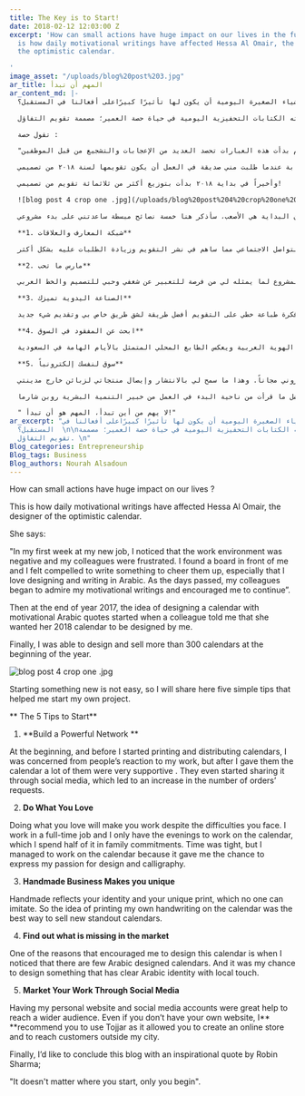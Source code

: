 ```yaml
---
title: The Key is to Start!
date: 2018-02-12 12:03:00 Z
excerpt: 'How can small actions have huge impact on our lives in the future? This
  is how daily motivational writings have affected Hessa Al Omair, the designer of
  the optimistic calendar.

'
image_asset: "/uploads/blog%20post%203.jpg"
ar_title: المهم أن تبدأ
ar_content_md: |-
  كيف للأشياء الصغيرة اليومية أن يكون لها تأثيرًا كبيرًاعلى أفعالنا في المستقبل؟

  هذا ما فعلته الكتابات التحفيزية اليومية في حياة حصة العمير؛ مصممة تقويم التفاؤل.

  تقول حصة :

  "في أول أسبوع لي في عملي الجديد، كان الجو العام من حولي محاطًا بالسلبية وكنت أشعر بأن الموظفين محبطين. ووجدت السبورة أمامي مغرية لكتابة عبارات تحفيزية، خاصة بأني هاوية للطباعة وكتابة المخطوطات. مع الأيام بدأت هذه العبارات تحصد العديد من الإعجابات والتشجيع من قبل الموظفين".

  على نهاية سنة ٢٠١٧، بدأت فكرة تصميم تقويم بعبارات عربية تحفيزية ومساحة للكتابة عندما طلبت مني صديقة في العمل أن يكون تقويمها لسنة ٢٠١٨ من تصميمي.

  وأخيراً في بداية ٢٠١٨ بدأت بتوزيع أكثر من ثلاثمائة تقويم من تصميمي!

  ![blog post 4 crop one .jpg](/uploads/blog%20post%204%20crop%20one%20.jpg)

  ولأن البداية هي الأصعب، سأذكر هنا خمسة نصائح مبسطة ساعدتني على بدء مشروعي:

  **1. شبكة المعارف والعلاقات**

  كنت في بداية الأمر وقبل الطباعة والتوزيع قلقة من ردود أفعال الناس ومدى تقبلهم لهذا النمط من المطبوعات، ولكن الكثير من معارفي كانوا داعمين لي بعد أن أهديتهم التقويم، وكانوا يعبرون عن إعجابهم عن طريق نشرها في قنوات التواصل الاجتماعي مما ساهم في نشر التقويم وزيادة الطلبات عليه بشكل أكثر.

  **2. مارس ما تحب**

  ممارسة ما تحب يذلل الصعوبات أمامك. فعلى سبيل المثال، أنا أعمل بوظيفة دوام كامل والوقت المتاح لي للعمل على التقويم كان فترة المساء فقط والتي أقضي نصفها في التزامات عائلية. الوقت كان ضيق ولكنني أوجدت وقتًا لهذا المشروع لما يمثله لي من فرصة للتعبير عن شغفي وحبي للتصميم والخط العربي.

  **3. الصناعة اليدوية تميزك**

  تمتاز الصناعة اليدوية بسحر خاص، لأنها تعكس هويتك ومهارتك ولا يستطيع أي شخص تطبيق العمل نفسه. لذا كانت فكرة طباعة خطي على التقويم أفضل طريقة لشق طريق خاص بي وتقديم شيء جديد.

  **4. ابحث عن المفقود في السوق**

  من الأسباب اللي شجعتني على تصميم هذا التقويم هو أني وجدت ندرة في السوق في التصاميم الخاصة بالخط العربي. ووجدتها فرصة لتصميم تقويم يمثل الهوية العربية ويعكس الطابع المحلي المتمثل بالأيام الهامة في السعودية.

  **5. سوق لنفسك إلكترونياً**

  وجود موقع شخصي وحساب تواصل اجتماعي لعرض أعمالي ساعدني على نشر التقويم وكسب قاعدة جماهير بشكل أوسع. وحتى في حال عدم وجود موقع خاص بك لبيع منتجاتك، أنصح بتجربة موقع تجّار لأنه يسمح لك بفتح متجر إلكتروني مجاناً. وهذا ما سمح لي بالانتشار وإيصال منتجاتي لزبائن خارج مدينتي.

  أخيرا أختم المدونة بأفضل ما قرأت من ناحية البدء في العمل من خبير التنمية البشرية روبن شارما :

  " لا يهم من أين تبدأ، المهم هو أن تبدأ!"
ar_excerpt: "كيف للأشياء الصغيرة اليومية أن يكون لها تأثيرًا كبيرًاعلى أفعالنا في
  المستقبل؟  \n\nهذا ما فعلته الكتابات التحفيزية اليومية في حياة حصة العمير؛ مصممة
  تقويم التفاؤل. \n"
Blog_categories: Entrepreneurship
Blog_tags: Business
Blog_authors: Nourah Alsadoun
---
```


How can small actions have huge impact on our lives ? 

This is how daily motivational writings have affected Hessa Al Omair, the designer of the optimistic calendar.

She says:

"In my first week at my new job, I noticed that the work environment was negative and my colleagues were frustrated. I found a board in front of me and I felt compelled to write something to cheer them up, especially that I love designing and writing in Arabic. As the days passed, my colleagues began to admire my motivational writings and encouraged me to continue”.

Then at the end of year 2017, the idea of designing a calendar with motivational Arabic quotes started when a colleague told me that she wanted her 2018 calendar to be designed by me. 

Finally, I was able to design and sell more than 300 calendars at the beginning of the year.

![blog post 4 crop one .jpg](/uploads/blog%20post%204%20crop%20one%20.jpg)

Starting something new is not easy, so I will share here five simple tips that helped me start my own project.

**                                                                      The 5 Tips to Start**

1. **Build a Powerful Network **

At the beginning, and before I started printing and distributing calendars, I was concerned from people’s reaction to my work, but after I gave them the calendar a lot of them were very supportive . They even started sharing it through social media, which led to an increase in the number of orders’ requests.

2. **Do What You Love**

Doing what you love will make you work despite the difficulties you face. I work in a full-time job and I only have the evenings to work on the calendar, which I spend half of it in family commitments. Time was tight, but I managed to work on the calendar because it gave me the chance to express my passion for design and calligraphy.

3. **Handmade Business Makes you unique**

Handmade reflects your identity and your unique print, which no one can imitate. So the idea of printing my own handwriting on the calendar was the best way to sell new standout calendars.

4. **Find out what is missing in the market**

One of the reasons that encouraged me to design this calendar is when I noticed that there are few Arabic designed calendars. And it was my chance to design something that has clear Arabic identity with local touch.

5. **Market Your Work Through Social Media**

Having my personal website and social media accounts were great help to reach a wider audience. Even if you don’t have your own website, I** **recommend you to use Tojjar as it allowed you to create an online store and to reach customers outside my city.

Finally, I’d like to conclude this blog with an inspirational quote by Robin Sharma;

"It doesn't matter where you start, only you begin".